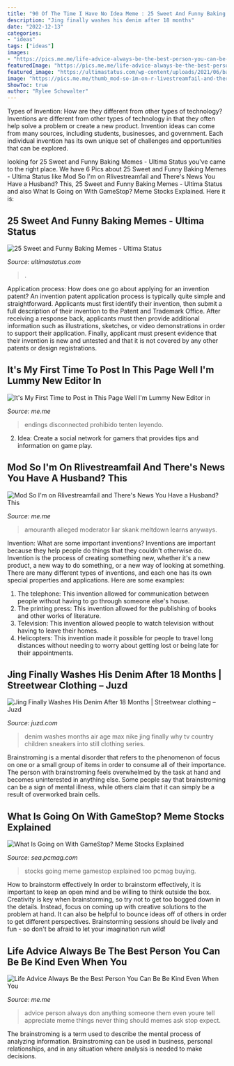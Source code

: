 ```yaml
---
title: "90 Of The Time I Have No Idea Meme : 25 Sweet And Funny Baking Memes"
description: "Jing finally washes his denim after 18 months"
date: "2022-12-13"
categories:
- "ideas"
tags: ["ideas"]
images:
- "https://pics.me.me/life-advice-always-be-the-best-person-you-can-be-36150329.png"
featuredImage: "https://pics.me.me/life-advice-always-be-the-best-person-you-can-be-36150329.png"
featured_image: "https://ultimastatus.com/wp-content/uploads/2021/06/baking-bread-memes.jpg"
image: "https://pics.me.me/thumb_mod-so-im-on-r-livestreamfail-and-theres-news-you-have-34939785.png"
ShowToc: true
author: "Rylee Schowalter"
---
```



Types of Invention: How are they different from other types of technology?
Inventions are different from other types of technology in that they often help solve a problem or create a new product. Invention ideas can come from many sources, including students, businesses, and government. Each individual invention has its own unique set of challenges and opportunities that can be explored.

	

		
looking for 25 Sweet and Funny Baking Memes - Ultima Status you've came to the right place. We have 6 Pics about 25 Sweet and Funny Baking Memes - Ultima Status like Mod So I&#039;m on Rlivestreamfail and There&#039;s News You Have a Husband? This, 25 Sweet and Funny Baking Memes - Ultima Status and also What Is Going on With GameStop? Meme Stocks Explained. Here it is:
		
    
## 25 Sweet And Funny Baking Memes - Ultima Status

<img loading=lazy src="https://ultimastatus.com/wp-content/uploads/2021/06/baking-bread-memes.jpg" onerror="this.onerror=null;this.src='https://tse4.mm.bing.net/th?id=OIP.Kk8tjOIExgUl0vtn49nPWAHaF7&amp;pid=15.1';" alt="25 Sweet and Funny Baking Memes - Ultima Status">

_Source: ultimastatus.com_

>. 

	

Application process: How does one go about applying for an invention patent?
An invention patent application process is typically quite simple and straightforward. Applicants must first identify their invention, then submit a full description of their invention to the Patent and Trademark Office. After receiving a response back, applicants must then provide additional information such as illustrations, sketches, or video demonstrations in order to support their application. Finally, applicant must present evidence that their invention is new and untested and that it is not covered by any other patents or design registrations.

    
## It&#039;s My First Time To Post In This Page Well I&#039;m Lummy New Editor In

<img loading=lazy src="https://pics.me.me/thumb_its-my-first-time-to-post-in-this-page-well-9623038.png" onerror="this.onerror=null;this.src='https://tse3.mm.bing.net/th?id=OIP.T_UdD7wxp9CfEuo1Aoxy7QAAAA&amp;pid=15.1';" alt="It&#039;s My First Time to Post in This Page Well I&#039;m Lummy New Editor in">

_Source: me.me_

>endings disconnected prohibido tenten leyendo. 

	

2. Idea: Create a social network for gamers that provides tips and information on game play.

    
## Mod So I&#039;m On Rlivestreamfail And There&#039;s News You Have A Husband? This

<img loading=lazy src="https://pics.me.me/thumb_mod-so-im-on-r-livestreamfail-and-theres-news-you-have-34939785.png" onerror="this.onerror=null;this.src='https://tse3.mm.bing.net/th?id=OIP.rC8c1n3wq08gd2TSZefrngAAAA&amp;pid=15.1';" alt="Mod So I&#039;m on Rlivestreamfail and There&#039;s News You Have a Husband? This">

_Source: me.me_

>amouranth alleged moderator liar skank meltdown learns anyways. 

	

Invention: What are some important inventions?
Inventions are important because they help people do things that they couldn't otherwise do. Invention is the process of creating something new, whether it's a new product, a new way to do something, or a new way of looking at something. There are many different types of inventions, and each one has its own special properties and applications. Here are some examples: 
1. The telephone: This invention allowed for communication between people without having to go through someone else's house.
2. The printing press: This invention allowed for the publishing of books and other works of literature.
3. Television: This invention allowed people to watch television without having to leave their homes.
4. Helicopters: This invention made it possible for people to travel long distances without needing to worry about getting lost or being late for their appointments.

    
## Jing Finally Washes His Denim After 18 Months | Streetwear Clothing – Juzd

<img loading=lazy src="http://2.bp.blogspot.com/_k8ZSlgZUqmE/S0-XPw75dDI/AAAAAAAAAEM/lzN6ODmfhbc/s400/4.JPG" onerror="this.onerror=null;this.src='https://tse4.mm.bing.net/th?id=OIP.TerdGH2MOsRuyNlv_k9gDwAAAA&amp;pid=15.1';" alt="Jing Finally Washes His Denim After 18 Months | Streetwear clothing – Juzd">

_Source: juzd.com_

>denim washes months air age max nike jing finally why tv country children sneakers into still clothing series. 

	

Brainstroming is a mental disorder that refers to the phenomenon of focus on one or a small group of items in order to consume all of their importance. The person with brainstroming feels overwhelmed by the task at hand and becomes uninterested in anything else. Some people say that brainstroming can be a sign of mental illness, while others claim that it can simply be a result of overworked brain cells.

    
## What Is Going On With GameStop? Meme Stocks Explained

<img loading=lazy src="https://sm.pcmag.com/t/pcmag_ap/news/w/what-is-go/what-is-going-on-with-gamestop-meme-stocks-explained_wnd8.1200.jpg" onerror="this.onerror=null;this.src='https://tse3.mm.bing.net/th?id=OIP.eAd8VH8z-uUs2vzY-LGCXgHaEK&amp;pid=15.1';" alt="What Is Going on With GameStop? Meme Stocks Explained">

_Source: sea.pcmag.com_

>stocks going meme gamestop explained too pcmag buying. 

	

How to brainstorm effectively
In order to brainstorm effectively, it is important to keep an open mind and be willing to think outside the box. Creativity is key when brainstorming, so try not to get too bogged down in the details. Instead, focus on coming up with creative solutions to the problem at hand. It can also be helpful to bounce ideas off of others in order to get different perspectives. Brainstorming sessions should be lively and fun - so don't be afraid to let your imagination run wild!

    
## Life Advice Always Be The Best Person You Can Be Be Kind Even When You

<img loading=lazy src="https://pics.me.me/life-advice-always-be-the-best-person-you-can-be-36150329.png" onerror="this.onerror=null;this.src='https://tse4.mm.bing.net/th?id=OIP.Er-vDJhCfc6lR9XdKTCHdwHaKn&amp;pid=15.1';" alt="Life Advice Always Be the Best Person You Can Be Be Kind Even When You">

_Source: me.me_

>advice person always don anything someone them even youre tell appreciate meme things never thing should memes ask stop expect. 

	

The brainstroming is a term used to describe the mental process of analyzing information. Brainstroming can be used in business, personal relationships, and in any situation where analysis is needed to make decisions.

